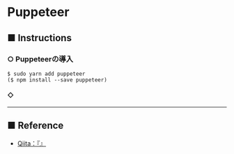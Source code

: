 # Puppeteer
## ■ Instructions
### ○ Puppeteerの導入
```Shell
$ sudo yarn add puppeteer
($ npm install --save puppeteer)
```




#### ◇ 

---

## ■ Reference
- [Qiita：『』]()

